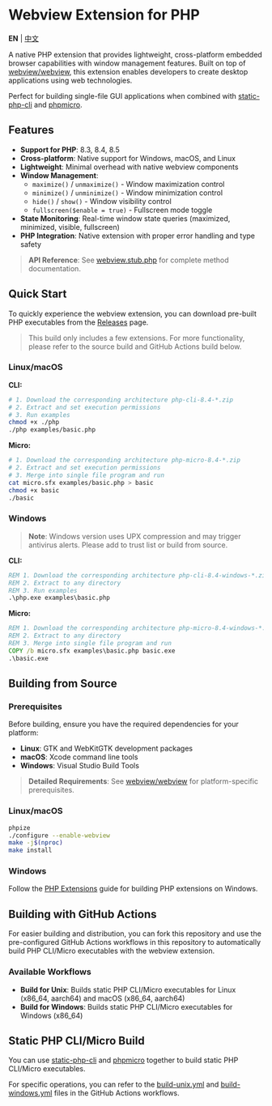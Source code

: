 # Webview Extension for PHP

**EN** | [中文](./README_CN.md)

A native PHP extension that provides lightweight, cross-platform embedded browser capabilities with window management features. Built on top of [webview/webview](https://github.com/webview/webview), this extension enables developers to create desktop applications using web technologies.

Perfect for building single-file GUI applications when combined with [static-php-cli](https://github.com/crazywhalecc/static-php-cli) and [phpmicro](https://github.com/dixyes/phpmicro).

## Features

- **Support for PHP**: 8.3, 8.4, 8.5
- **Cross-platform**: Native support for Windows, macOS, and Linux
- **Lightweight**: Minimal overhead with native webview components
- **Window Management**:
  - `maximize()` / `unmaximize()` - Window maximization control
  - `minimize()` / `unminimize()` - Window minimization control
  - `hide()` / `show()` - Window visibility control
  - `fullscreen($enable = true)` - Fullscreen mode toggle
- **State Monitoring**: Real-time window state queries (maximized, minimized, visible, fullscreen)
- **PHP Integration**: Native extension with proper error handling and type safety

> **API Reference**: See [webview.stub.php](./webview.stub.php) for complete method documentation.

## Quick Start

To quickly experience the webview extension, you can download pre-built PHP executables from the [Releases](https://github.com/happystraw/php-ext-webview/releases) page.

> This build only includes a few extensions. For more functionality, please refer to the source build and GitHub Actions build below.

### Linux/macOS

**CLI:**

```bash
# 1. Download the corresponding architecture php-cli-8.4-*.zip
# 2. Extract and set execution permissions
# 3. Run examples
chmod +x ./php
./php examples/basic.php
```

**Micro:**

```bash
# 1. Download the corresponding architecture php-micro-8.4-*.zip
# 2. Extract and set execution permissions
# 3. Merge into single file program and run
cat micro.sfx examples/basic.php > basic
chmod +x basic
./basic
```

### Windows

> **Note**: Windows version uses UPX compression and may trigger antivirus alerts. Please add to trust list or build from source.

**CLI:**

```cmd
REM 1. Download the corresponding architecture php-cli-8.4-windows-*.zip
REM 2. Extract to any directory
REM 3. Run examples
.\php.exe examples\basic.php
```

**Micro:**

```cmd
REM 1. Download the corresponding architecture php-micro-8.4-windows-*.zip
REM 2. Extract to any directory
REM 3. Merge into single file program and run
COPY /b micro.sfx examples\basic.php basic.exe
.\basic.exe
```

## Building from Source

### Prerequisites

Before building, ensure you have the required dependencies for your platform:

- **Linux**: GTK and WebKitGTK development packages
- **macOS**: Xcode command line tools
- **Windows**: Visual Studio Build Tools

> **Detailed Requirements**: See [webview/webview](https://github.com/webview/webview) for platform-specific prerequisites.

### Linux/macOS

```bash
phpize
./configure --enable-webview
make -j$(nproc)
make install
```

### Windows

Follow the [PHP Extensions](https://github.com/php/php-windows-builder?tab=readme-ov-file#php-extensions) guide for building PHP extensions on Windows.

## Building with GitHub Actions

For easier building and distribution, you can fork this repository and use the pre-configured GitHub Actions workflows in this repository to automatically build PHP CLI/Micro executables with the webview extension.

### Available Workflows

- **Build for Unix**: Builds static PHP CLI/Micro executables for Linux (x86_64, aarch64) and macOS (x86_64, aarch64)
- **Build for Windows**: Builds static PHP CLI/Micro executables for Windows (x86_64)

## Static PHP CLI/Micro Build

You can use [static-php-cli](https://github.com/crazywhalecc/static-php-cli) and [phpmicro](https://github.com/dixyes/phpmicro) together to build static PHP CLI/Micro executables.

For specific operations, you can refer to the [build-unix.yml](.github/workflows/build-unix.yml) and [build-windows.yml](.github/workflows/build-windows.yml) files in the GitHub Actions workflows.
